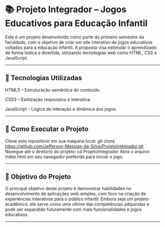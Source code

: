 
# 📚  Projeto Integrador – Jogos Educativos para Educação Infantil

Este é um projeto desenvolvido como parte do primeiro semestre da faculdade, com o objetivo de criar um site interativo de jogos educativos voltados para a educação infantil. A proposta visa estimular o aprendizado de forma lúdica e divertida, utilizando tecnologias web como HTML, CSS e JavaScript.

---

## 🔧  Tecnologias Utilizadas

HTML5 – Estruturação semântica do conteúdo.

CSS3 – Estilização responsiva e interativa.

JavaScript – Lógica de interação e dinâmica dos jogos.

---

## 🚀  Como Executar o Projeto

Clone este repositório em sua máquina local:
git clone https://github.com/Jefferson-Messias-da-Silva/ProjetoIntegrador.git
Navegue até o diretório do projeto:
cd ProjetoIntegrador
Abra o arquivo index.html em seu navegador preferido para iniciar o jogo.

---

## 🎯  Objetivo do Projeto

O principal objetivo deste projeto é demonstrar habilidades no desenvolvimento de aplicações web simples, com foco na criação de experiências interativas para o público infantil. Embora seja um projeto acadêmico, ele serve como uma vitrine das competências adquiridas e pode ser expandido futuramente com mais funcionalidades e jogos educativos.

---
